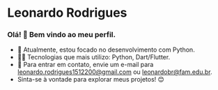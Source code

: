 # Leonardo Rodrigues

### Olá! 👋 Bem vindo ao meu perfil.

- 📘 Atualmente, estou focado no desenvolvimento com Python.
- 👨‍💻 Tecnologias que mais utilizo: Python, Dart/Flutter.
- 📧 Para entrar em contato, envie um e-mail para leonardo.rodrigues1512200@gmail.com ou leonardobr@fam.edu.br.
- Sinta-se à vontade para explorar meus projetos! 😊




